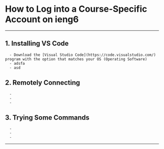 # How to Log into a Course-Specific Account on ieng6

---

## 1. Installing VS Code
      - Download the [Visual Studio Code](https://code.visualstudio.com/) program with the option that matches your OS (Operating Software)
      - adsfa
      - asd
      
## 2. Remotely Connecting
      -
      -
      -

## 3. Trying Some Commands
      -
      -
      -
---
